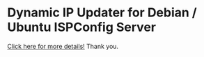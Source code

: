 # Dynamic IP Updater for Debian / Ubuntu ISPConfig Server
[Click here for more details!](http://ipupdater.sch.my/) Thank you.
